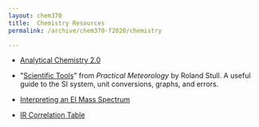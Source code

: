 ```yaml
---
layout: chem370
title:  Chemistry Resources
permalink: /archive/chem370-f2020/chemistry

---
```


- [Analytical Chemistry 2.0](https://chem.libretexts.org/Bookshelves/Analytical_Chemistry/Book%3A_Analytical_Chemistry_2.0_(Harvey))

- "[Scientific Tools](https://github.com/alphonse/alphonse.github.io/raw/master/CHEM191/pdf/scientific-tools-stull.pdf)" from *Practical Meteorology* by Roland Stull. A useful guide to the SI system, unit conversions, graphs, and errors.

- [Interpreting an EI Mass Spectrum]({{site.url}}/archive/chem370-f2020/guides/mass-spec)

- [IR Correlation Table](https://www.compoundchem.com/2015/02/05/irspectroscopy/)
